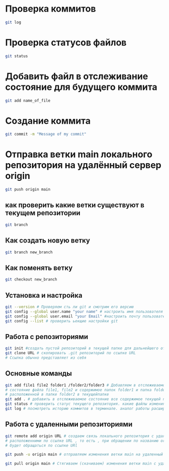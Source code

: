 # Проверка коммитов

```bash
git log
```

# Проверка статусов файлов

```bash
git status
```

# Добавить файл в отслеживание состояние для будущего коммита 
 
```bash
git add name_of_file
```

# Создание коммита 

```bash
git commit -m "Message of my commit"
```
# Отправка ветки main локального репозитория на удалённый сервер origin 

```bash
git push origin main
```

## как проверить какие ветки существуют в текущем репозитории 

```bash
git branch
```

##   Как создать новую ветку

```bash
git branch new_branch
```

## Как поменять ветку 

```bash
git checkout new_branch
```



## Установка и настройка

```bash
git --version # Проверяем сть ли git и смотрим его версию
git config --global user.name "your name" # настроить имя пользователя 
git config --global user.email "your Email" #настроить почту пользователя
git config --list # проверить ьекщие настройки git
```

## Работа с репозиториями 

```bash
git init #создать пустой репозиторий в текущей папке для дальнейшего отслеживания
git clone URL # скопировать .git репозиторий по ссылке URL
# Ссылка обычно представляет из себя
```

## Основные команды

```bash
git add file1 file2 folder1 /folder2/folder3 # Добавляем в отслеживаемое 
# состояние файла file1, file2 и содержимое папок folder1 и папка folder3, 
# расположенной в папке folder2 в текущейпапке
git add . # добавить в отслеживаемое состояние все содержимое текущей папки 
git status # проверить статус текущего репозитория. какие файлы изменины, какие готовы к коммиту итд
git log # посмотреть историю коммитов в терминале. аналог работы расширения git graph VS Code
```

## Работа с удаленными репозиториями 

```bash
git remote add origin URL # создаем связь локального репозитория с удалёнными, 
# расположенними по ссылке URL , то есть , при обращении по названию origin, git
# будет обращаться по ссылке URl 

git push -u origin main # отправляем изменения ветки main на удаленный репозиторий origin. если ветки не будет , она будет создана

git pull origin main # Cтягиваем (скачиваем) изменения ветки main с удавлнного репозитория origin
```
